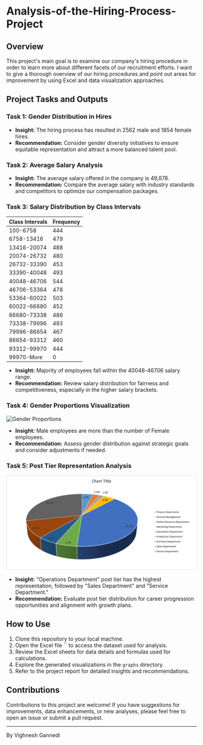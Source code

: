 # Analysis-of-the-Hiring-Process-Project

## Overview

This project's main goal is to examine our company's hiring procedure in order to learn more about different facets of our recruitment efforts. I want to give a thorough overview of our hiring procedures and point out areas for improvement by using Excel and data visualization approaches.

## Project Tasks and Outputs

### Task 1: Gender Distribution in Hires

- **Insight:** The hiring process has resulted in 2562 male and 1854 female hires.
- **Recommendation:** Consider gender diversity initiatives to ensure equitable representation and attract a more balanced talent pool.

### Task 2: Average Salary Analysis

- **Insight:** The average salary offered in the company is 49,878.
- **Recommendation:** Compare the average salary with industry standards and competitors to optimize our compensation packages.

### Task 3: Salary Distribution by Class Intervals

Class Intervals | Frequency
--- | ---
100-6758 | 444
6758-13416 | 479
13416-20074 | 488
20074-26732 | 480
26732-33390 | 453
33390-40048 | 493
40048-46706 | 544
46706-53364 | 478
53364-60022 | 503
60022-66680 | 452
66680-73338 | 486
73338-79996 | 493
79996-86654 | 467
86654-93312 | 460
93312-99970 | 444
99970-More | 0

- **Insight:** Majority of employees fall within the 40048-46706 salary range.
- **Recommendation:** Review salary distribution for fairness and competitiveness, especially in the higher salary brackets.

### Task 4: Gender Proportions Visualization

![Gender Proportions](column%20chart.png)

- **Insight:** Male employees are more than the number of Female employees.
- **Recommendation:** Assess gender distribution against strategic goals and consider adjustments if needed.

### Task 5: Post Tier Representation Analysis

![Post Tier Representation](pie%20chart.png)

- **Insight:** "Operations Department" post tier has the highest representation, followed by "Sales Department" and "Service Department."
- **Recommendation:** Evaluate post tier distribution for career progression opportunities and alignment with growth plans.

## How to Use

1. Clone this repository to your local machine.
2. Open the Excel file `` to access the dataset used for analysis.
3. Review the Excel sheets for data details and formulas used for calculations.
4. Explore the generated visualizations in the `graphs` directory.
5. Refer to the project report for detailed insights and recommendations.

## Contributions

Contributions to this project are welcome! If you have suggestions for improvements, data enhancements, or new analyses, please feel free to open an issue or submit a pull request.

---

By Vighnesh Gannedi


